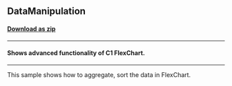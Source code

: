 ## DataManipulation
#### [Download as zip](https://grapecity.github.io/DownGit/#/home?url=https://github.com/GrapeCity/ComponentOne-WinForms-Samples/tree/master/NetFramework\FlexChart\CS\DataManipulation)
____
#### Shows advanced functionality of C1 FlexChart.
____
This sample shows how to aggregate, sort the data in FlexChart. 